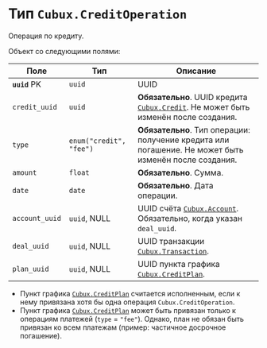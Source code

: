 Тип `Cubux.CreditOperation`
===========================

Операция по кредиту.

Объект со следующими полями:

Поле | Тип | Описание
---- | --- | --------
**`uuid`** PK  | `uuid`       | UUID
`credit_uuid`  | `uuid`       | **Обязательно**. UUID кредита [`Cubux.Credit`][Cubux.Credit]. Не может быть изменён после создания.
`type` | `enum("credit", "fee")`| **Обязательно**. Тип операции: получение кредита или погашение. Не может быть изменён после создания.
`amount`       | `float`      | **Обязательно**. Сумма.
`date`         | `date`       | **Обязательно**. Дата операции.
`account_uuid` | `uuid`, NULL | UUID счёта [`Cubux.Account`][Cubux.Account]. Обязательно, когда указан `deal_uuid`.
`deal_uuid`    | `uuid`, NULL | UUID транзакции [`Cubux.Transaction`][Cubux.Transaction].
`plan_uuid`    | `uuid`, NULL | UUID пункта графика [`Cubux.CreditPlan`][Cubux.CreditPlan].

*   Пункт графика [`Cubux.CreditPlan`][Cubux.CreditPlan] считается
    исполненным, если к нему привязана хотя бы одна операция
    `Cubux.CreditOperation`.
*   Пункт графика [`Cubux.CreditPlan`][Cubux.CreditPlan] может быть
    привязан только к операциям платежей (`type` = `"fee"`). Однако,
    план не обязан быть привязан ко всем платежам (пример: частичное
    досрочное погашение).

[Cubux.Account]: ./account.md
[Cubux.Credit]: ./credit.md
[Cubux.CreditPlan]: ./credit-plan.md
[Cubux.Transaction]: ./transaction.md
